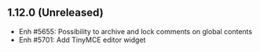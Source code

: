 1.12.0 (Unreleased)
-------------------
- Enh #5655: Possibility to archive and lock comments on global contents
- Enh #5701: Add TinyMCE editor widget
